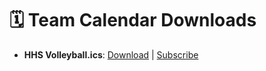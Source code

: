 # 🗓️ Team Calendar Downloads

- **HHS Volleyball.ics**: [Download](https://KrazKjn.github.io/calendar_publisher/calendars/hhs_volleyball/HHS_Volleyball.ics) | [Subscribe](webcal://https://KrazKjn.github.io/calendar_publisher/calendars/hhs_volleyball/HHS_Volleyball.ics)

